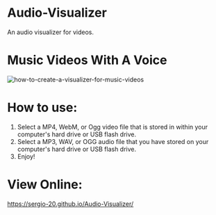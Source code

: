 # Audio-Visualizer
An audio visualizer for videos.

# Music Videos With A Voice
![how-to-create-a-visualizer-for-music-videos](https://user-images.githubusercontent.com/29030325/54099374-2fe13100-4376-11e9-82f2-39fd26c80045.png)

# How to use:
1) Select a MP4, WebM, or Ogg video file that is stored in within your computer's hard drive or USB flash drive.
2) Select a MP3, WAV, or OGG audio file that you have stored on your computer's hard drive or USB flash drive.
3) Enjoy!

# View Online:
https://sergio-20.github.io/Audio-Visualizer/
